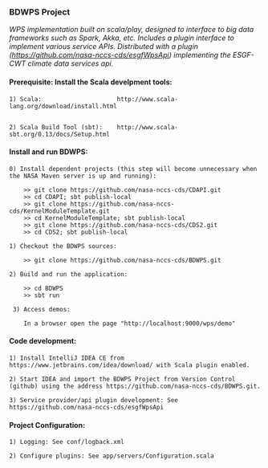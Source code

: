 ###                                BDWPS Project

_WPS implementation built on scala/play, designed to interface to big data frameworks such as Spark, Akka, etc. Includes a plugin interface to implement various service APIs.  Distributed with a plugin (https://github.com/nasa-nccs-cds/esgfWpsApi) implementing the ESGF-CWT climate data services api._

####  Prerequisite: Install the Scala develpment tools:

    1) Scala:                     http://www.scala-lang.org/download/install.html                   
                        
    
    2) Scala Build Tool (sbt):    http://www.scala-sbt.org/0.13/docs/Setup.html
                        

####  Install and run BDWPS:

    0) Install dependent projects (this step will become unnecessary when the NASA Maven server is up and running):
    
        >> git clone https://github.com/nasa-nccs-cds/CDAPI.git
        >> cd CDAPI; sbt publish-local
        >> git clone https://github.com/nasa-nccs-cds/KernelModuleTemplate.git
        >> cd KernelModuleTemplate; sbt publish-local
        >> git clone https://github.com/nasa-nccs-cds/CDS2.git
        >> cd CDS2; sbt publish-local

    1) Checkout the BDWPS sources:

        >> git clone https://github.com/nasa-nccs-cds/BDWPS.git

    2) Build and run the application:

        >> cd BDWPS
        >> sbt run

     3) Access demos:

        In a browser open the page "http://localhost:9000/wps/demo"


####  Code development:

    1) Install IntelliJ IDEA CE from https://www.jetbrains.com/idea/download/ with Scala plugin enabled.
    
    2) Start IDEA and import the BDWPS Project from Version Control (github) using the address https://github.com/nasa-nccs-cds/BDWPS.git.
    
    3) Service provider/api plugin development: See https://github.com/nasa-nccs-cds/esgfWpsApi

    

####  Project Configuration:

    1) Logging: See conf/logback.xml
    
    2) Configure plugins: See app/servers/Configuration.scala
    
    

    

